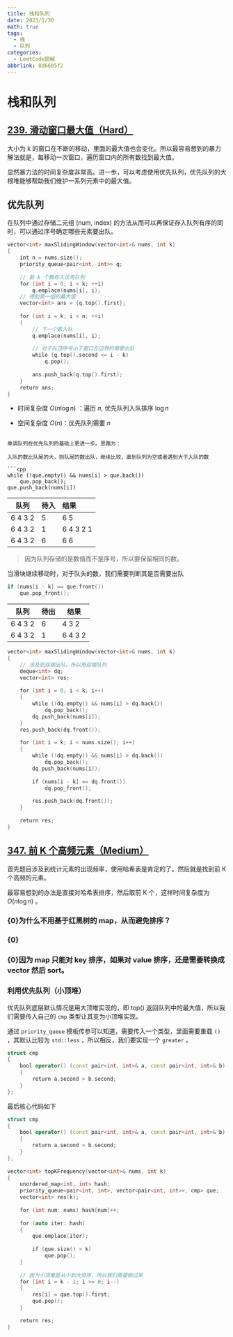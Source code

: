 ```yaml
---
title: 栈和队列
date: 2023/1/30
math: true
tags:
  - 栈
  - 队列
categories:
  - LeetCode题解
abbrlink: 8d66b5f2
---
```




# 栈和队列

## [239. 滑动窗口最大值（Hard）](https://leetcode.cn/problems/sliding-window-maximum/)

大小为 k 的窗口在不断的移动，里面的最大值也会变化。所以最容易想到的暴力解法就是，每移动一次窗口，遍历窗口内的所有数找到最大值。

显然暴力法的时间复杂度非常高。进一步，可以考虑使用优先队列，优先队列的大根堆能够帮助我们维护一系列元素中的最大值。

## 优先队列

在队列中通过存储二元组 (num, index) 的方法从而可以再保证存入队列有序的同时，可以通过序号确定哪些元素要出队。


```cpp
vector<int> maxSlidingWindow(vector<int>& nums, int k) 
{
    int n = nums.size();
    priority_queue<pair<int, int>> q;
    
    // 前 k 个数存入优先队列
    for (int i = 0; i < k; ++i) 
        q.emplace(nums[i], i);
    // 得到第一组的最大值
    vector<int> ans = {q.top().first};
    
    for (int i = k; i < n; ++i) 
    {
        // 下一个数入队
        q.emplace(nums[i], i);
        
        // 对于队顶序号小于窗口左边界的需要出队
        while (q.top().second <= i - k) 
            q.pop();
        
        ans.push_back(q.top().first);
    }
    return ans;
}
```

- 时间复杂度 $O(n\log n)$ ：遍历 $n$, 优先队列入队排序 $\log n$

- 空间复杂度 $O(n)$：优先队列需要 $n$

```单调队列

单调队列在优先队列的基础上更进一步。思路为：

入队的数比队尾的大，则队尾的数出队，继续比较，直到队列为空或者遇到大于入队的数

```cpp
while (!que.empty() && nums[i] > que.back())
    que.pop_back();
que.push_back(nums[i])
```

| 队列    | 待入 | 结果      |
| ------- | ---- | :-------- |
| 6 4 3 2 | 5    | 6 5       |
| 6 4 3 2 | 1    | 6 4 3 2 1 |
| 6 4 3 2 | 6    | 6 6       |

> 因为队列存储的是数值而不是序号，所以要保留相同的数。

当滑块继续移动时，对于队头的数，我们需要判断其是否需要出队

```cpp
if (nums[i - k] == que.front())
    que.pop_front();
```

| 队列    | 待出 | 结果    |
| ------- | ---- | ------- |
| 6 4 3 2 | 6    | 4 3 2   |
| 6 4 3 2 | 1    | 6 4 3 2 |

```cpp
vector<int> maxSlidingWindow(vector<int>& nums, int k) 
{
    // 涉及到双端出队，所以用双端队列
    deque<int> dq;
    vector<int> res;
​
    for (int i = 0; i < k; i++)
    {
        while (!dq.empty() && nums[i] > dq.back())
            dq.pop_back();
        dq.push_back(nums[i]);
    }
    res.push_back(dq.front());
​
    for (int i = k; i < nums.size(); i++)
    {
        while (!dq.empty() && nums[i] > dq.back())
            dq.pop_back();
        dq.push_back(nums[i]);
​
        if (nums[i - k] == dq.front())
            dq.pop_front();
​
        res.push_back(dq.front());
    }
​
    return res;
}
```

## [347. 前 K 个高频元素（Medium）](https://leetcode.cn/problems/top-k-frequent-elements/)

首先题目涉及到统计元素的出现频率，使用哈希表是肯定的了。然后就是找到前 K 个高频的元素。

最容易想到的办法是直接对哈希表排序，然后取前 K 个，这样时间复杂度为 $O(n\log n)$ 。

### {0}为什么不用基于红黑树的 map，从而避免排序？
### {0}
### {0}因为 map 只能对 key 排序，如果对 value 排序，还是需要转换成 vector 然后 sort。

### 利用优先队列（小顶堆）


优先队列底层默认情况是用大顶堆实现的，即 top() 返回队列中的最大值，所以我们需要传入自己的 `cmp` 类型让其变为小顶堆实现。

通过 `priority_queue` 模板传参可以知道，需要传入一个类型，里面需要重载 `()` ，其默认比较为 `std::less` ，所以相反，我们要实现一个 `greater` 。

```cpp
struct cmp
{
    bool operator() (const pair<int, int>& a, const pair<int, int>& b)
    {
        return a.second > b.second;
    }
};
```

最后核心代码如下

```cpp
struct cmp
{
    bool operator() (const pair<int, int>& a, const pair<int, int>& b)
    {
        return a.second > b.second;
    }
};
​
vector<int> topKFrequency(vector<int>& nums, int k)
{
    unordered_map<int, int> hash;
    priority_queue<pair<int, int>, vector<pair<int, int>>, cmp> que;
    vector<int> res(k);
​
    for (int num: nums) hash[num]++;
​
    for (auto iter: hash)
    {
        que.emplace(iter);
​
        if (que.size() > k)
            que.pop();
    }
    
    // 因为小顶堆是从小到大排序，所以我们需要倒过来
    for (int i = k - 1; i >= 0; i--)
    {
        res[i] = que.top().first;
        que.pop();
    }
​
    return res;
}
```

